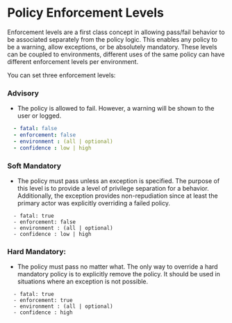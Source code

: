 

# Policy Enforcement Levels

Enforcement levels are a first class concept in allowing pass/fail behavior to be associated separately from the policy logic. This enables any policy to be a warning, allow exceptions, or be absolutely mandatory. These levels can be coupled to environments, different uses of the same policy can have different enforcement levels per environment.

You can set three enforcement levels:

### **Advisory**
- The policy is allowed to fail. However, a warning will be shown to the user or logged.

```yaml
  - fatal: false
  - enforcement: false
  - environment : (all | optional)
  - confidence : low | high
```

### **Soft Mandatory**

- The policy must pass unless an exception is specified. The purpose of this level is to provide a level of privilege separation for a behavior. Additionally, the exception provides non-repudiation since at least the primary actor was explicitly overriding a failed policy.

```yaml{1}
  - fatal: true
  - enforcement: false
  - environment : (all | optional)
  - confidence : low | high
```

### **Hard Mandatory**:
- The policy must pass no matter what. The only way to override a hard mandatory policy is to explicitly remove the policy. It should be used in situations where an exception is not possible.

```yaml{1,2}
  - fatal: true
  - enforcement: true
  - environment : (all | optional)
  - confidence : high
```

